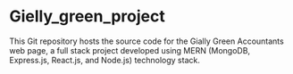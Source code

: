 # Gielly_green_project
This Git repository hosts the source code for the Gially Green Accountants web page, a full stack project developed using MERN (MongoDB, Express.js, React.js, and Node.js) technology stack.
